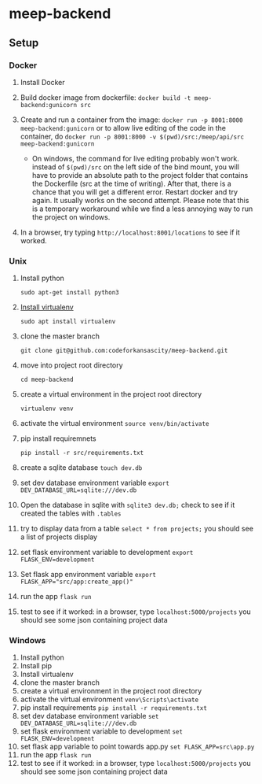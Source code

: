 # meep-backend

## Setup

### Docker
  1. Install Docker
  2. Build docker image from dockerfile:
    ```
    docker build -t meep-backend:gunicorn src
    ```
  3. Create and run a container from the image:
    ```
    docker run -p 8001:8000 meep-backend:gunicorn
    ```
    or to allow live editing of the code in the container, do
    ```
    docker run -p 8001:8000 -v $(pwd)/src:/meep/api/src meep-backend:gunicorn
    ```
    
      - On windows, the command for live editing probably won't work. instead of ```$(pwd)/src``` on the left side of the           bind mount, you will have to provide an absolute path to the project folder that contains the Dockerfile (src at the         time of writing). After that, there is a chance that you will get a different error. Restart docker and try again. It         usually works on the second attempt. Please note that this is a temporary workaround while we find a less annoying way       to run the project on windows.  
  4. In a browser, try typing ```http://localhost:8001/locations``` to see
    if it worked.

### Unix
  1. Install python
     ```
     sudo apt-get install python3
     ```
  2. [Install virtualenv](https://virtualenv.pypa.io/en/latest/installation/)
     ```
     sudo apt install virtualenv
  3. clone the master branch
     ```
     git clone git@github.com:codeforkansascity/meep-backend.git
  4. move into project root directory
     ```
     cd meep-backend
  5. create a virtual environment in the project root directory
     ```
     virtualenv venv
  6. activate the virtual environment ```source venv/bin/activate```
  7. pip install requiremnets
     ```
     pip install -r src/requirements.txt
  8. create a sqlite database ```touch dev.db```
  9. set dev database environment variable ```export DEV_DATABASE_URL=sqlite:///dev.db```
  10. Open the database in sqlite with ```sqlite3 dev.db;``` check to see if it created the tables with ```.tables```
  11. try to display data from a table ```select * from projects;``` you should see a list of projects display

  12. set flask environment variable to development
    ```
    export FLASK_ENV=development
    ```
  13. Set flask app environment variable
    ```
    export FLASK_APP="src/app:create_app()"
    ```
  14. run the app
    ```
    flask run
    ```
  15. test to see if it worked: in a browser, type ```localhost:5000/projects``` you should see some json containing project data





### Windows
  1. Install python
  2. Install pip
  3. Install virtualenv
  4. clone the master branch
  5. create a virtual environment in the project root directory
  6. activate the virtual environment ```venv\Scripts\activate```
  7. pip install requirements ```pip install -r requirements.txt```
  8. set dev database environment variable ```set DEV_DATABASE_URL=sqlite:///dev.db```
  9. set flask environment variable to development
    ```
    set FLASK_ENV=development
    ```
  10. set flask app variable to point towards app.py
    ```
    set FLASK_APP=src\app.py
    ```
  11. run the app
    ```
    flask run
    ```
  11. test to see if it worked: in a browser, type ```localhost:5000/projects``` you should see some json containing project data
